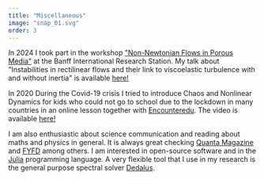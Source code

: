```yaml
---
title: "Miscellaneous"
image: "snap_01.svg"
order: 3
---
```


<span class="letterine"><i>I</i></span>n 2024 I took part in the workshop ["Non-Newtonian Flows in Porous Media"](https://www.birs.ca/events/2024/5-day-workshops/24w5230/schedule) at the Banff International Research Station. My talk about "Instabilities in rectilinear flows and their link to viscoelastic turbulence with and without inertia" is available [here!](https://www.birs.ca/events/2024/5-day-workshops/24w5230/videos/watch/202407151203-Beneitez.html)
 
In 2020 During the Covid-19 crisis I tried to introduce Chaos and Nonlinear Dynamics for kids who could not go to school due to the lockdown in many countries in an online lesson together with [Encounteredu](https://encounteredu.com). The video is available [here!](https://www.youtube.com/watch?v=DqlVgovDX3Y)
 
I am also enthusiastic about science communication and reading about maths and physics in general. It is always great checking [Quanta Magazine](https://www.quantamagazine.org) and [FYFD](https://fuckyeahfluiddynamics.tumblr.com) among others. I am interested in open-source software and in the [Julia](https://julialang.org) programming language. A very flexible tool that I use in my research is the general purpose spectral solver [Dedalus](https://dedalus-project.org).
                    